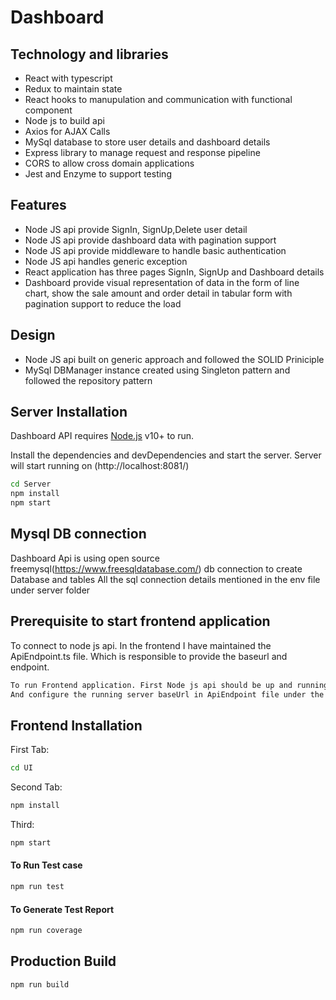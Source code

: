 # Dashboard 
## Technology and libraries
- React with typescript
- Redux to maintain state
- React hooks to manupulation and communication with functional component
- Node js to build api
- Axios for AJAX Calls
- MySql database to store user details and dashboard details
- Express library to manage request and response pipeline
- CORS to allow cross domain applications
- Jest and Enzyme to support testing

## Features

- Node JS api provide SignIn, SignUp,Delete user detail
- Node JS api provide dashboard data with pagination support
- Node JS api provide middleware to handle basic authentication
- Node JS api handles generic exception
- React application has three pages SignIn, SignUp and Dashboard details
- Dashboard provide visual representation of data in the form of line chart, show the sale amount   and order detail in tabular form with pagination support to reduce the load

## Design
- Node JS api built on generic approach and followed the SOLID Priniciple
- MySql DBManager instance created using Singleton pattern and followed the repository pattern

## Server Installation

Dashboard API requires [Node.js](https://nodejs.org/) v10+ to run.

Install the dependencies and devDependencies and start the server. Server will start running on (http://localhost:8081/)

```sh
cd Server
npm install
npm start
```


## Mysql DB connection

Dashboard Api is using open source freemysql(https://www.freesqldatabase.com/) db connection
to create Database and tables
All the sql connection details mentioned in the env file under server folder


## Prerequisite to start frontend application
To connect to node js api. In the frontend I have maintained the ApiEndpoint.ts file. Which is responsible to provide the baseurl and endpoint.
```sh
To run Frontend application. First Node js api should be up and running
And configure the running server baseUrl in ApiEndpoint file under the path UI/src/Utility
```
## Frontend Installation

First Tab:

```sh
cd UI
```

Second Tab:

```sh
npm install
```

Third:

```sh
npm start
```

#### To Run Test case
```sh
npm run test
```
#### To Generate Test Report

```sh
npm run coverage
```

## Production Build

```sh
npm run build
```